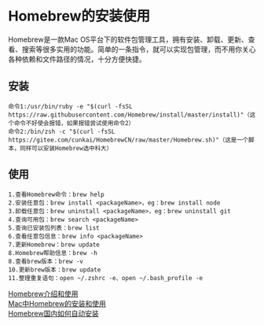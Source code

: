 # Homebrew的安装使用

Homebrew是一款Mac OS平台下的软件包管理工具，拥有安装、卸载、更新、查看、搜索等很多实用的功能。简单的一条指令，就可以实现包管理，而不用你关心各种依赖和文件路径的情况，十分方便快捷。

## 安装

```
命令1:/usr/bin/ruby -e "$(curl -fsSL https://raw.githubusercontent.com/Homebrew/install/master/install)"（这个命令不好使会报错，如果报错尝试使用命令2）
命令2:/bin/zsh -c "$(curl -fsSL https://gitee.com/cunkai/HomebrewCN/raw/master/Homebrew.sh)"（这是一个脚本，同样可以安装Homebrew选中科大）
```

## 使用

```
1.查看Homebrew命令：brew help  
2.安装任意包：brew install <packageName>，eg：brew install node  
3.卸载任意包：brew uninstall <packageName>，eg：brew uninstall git  
4.查询可用包：brew search <packageName>  
5.查询已安装包列表：brew list  
6.查看任意包信息：brew info <packageName>  
7.更新Homebrew：brew update  
8.Homebrew帮助信息：brew -h  
8.查看brew版本：brew -v  
10.更新brew版本：brew update  
11.整理重复语句：open ~/.zshrc -e、open ~/.bash_profile -e
```



[Homebrew介绍和使用](https://www.jianshu.com/p/de6f1d2d37bf)  
[Mac中Homebrew的安装和使用](https://links.jianshu.com/go?to=https%3A%2F%2Fblog.csdn.net%2Fa823007573%2Farticle%2Fdetails%2F106098098)  
[Homebrew国内如何自动安装](https://links.jianshu.com/go?to=%255Bhttps%3A%2F%2Fzhuanlan.zhihu.com%2Fp%2F111014448%255D%28https%3A%2F%2Fzhuanlan.zhihu.com%2Fp%2F111014448%29)
